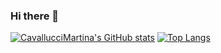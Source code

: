 ### Hi there 👋
[![CavallucciMartina's GitHub stats](https://github-readme-stats.vercel.app/api?username=CavallucciMartina&count_private=true&show_icons=true&theme=gruvbox)](https://github.com/anuraghazra/github-readme-stats)
[![Top Langs](https://github-readme-stats.vercel.app/api/top-langs/?username=CavallucciMartina)](https://github.com/anuraghazra/github-readme-stats)

